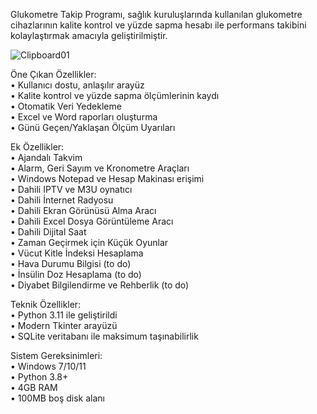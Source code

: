 Glukometre Takip Programı, sağlık kuruluşlarında kullanılan glukometre cihazlarının kalite kontrol ve yüzde sapma hesabı ile performans takibini kolaylaştırmak amacıyla geliştirilmiştir.

![Clipboard01](https://github.com/user-attachments/assets/cff6e3c1-bc1e-4f9b-bae8-5c8796fa043b)


Öne Çıkan Özellikler:\
• Kullanıcı dostu, anlaşılır arayüz\
• Kalite kontrol ve yüzde sapma ölçümlerinin kaydı\
• Otomatik Veri Yedekleme\
• Excel ve Word raporları oluşturma\
• Günü Geçen/Yaklaşan Ölçüm Uyarıları

Ek Özellikler:\
• Ajandalı Takvim\
• Alarm, Geri Sayım ve Kronometre Araçları\
• Windows Notepad ve Hesap Makinası erişimi\
• Dahili IPTV ve M3U oynatıcı\
• Dahili İnternet Radyosu\
• Dahili Ekran Görünüsü Alma Aracı\
• Dahili Excel Dosya Görüntüleme Aracı\
• Dahili Dijital Saat\
• Zaman Geçirmek için Küçük Oyunlar\
• Vücut Kitle İndeksi Hesaplama\
• Hava Durumu Bilgisi (to do)\
• İnsülin Doz Hesaplama (to do)\
• Diyabet Bilgilendirme ve Rehberlik (to do)

Teknik Özellikler:\
• Python 3.11 ile geliştirildi\
• Modern Tkinter arayüzü\
• SQLite veritabanı ile maksimum taşınabilirlik

Sistem Gereksinimleri:\
• Windows 7/10/11\
• Python 3.8+\
• 4GB RAM\
• 100MB boş disk alanı
